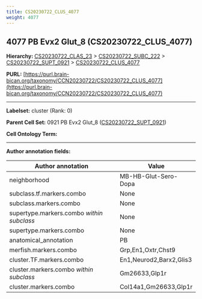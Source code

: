 ```yaml
---
title: CS20230722_CLUS_4077
weight: 4077
---
```

## 4077 PB Evx2 Glut_8 (CS20230722_CLUS_4077)
<b>Hierarchy: </b>
[CS20230722_CLAS_23](../CS20230722_CLAS_23) >
[CS20230722_SUBC_222](../CS20230722_SUBC_222) >
[CS20230722_SUPT_0921](../CS20230722_SUPT_0921) >
[CS20230722_CLUS_4077](../CS20230722_CLUS_4077)

**PURL:** [https://purl.brain-bican.org/taxonomy/CCN20230722/CS20230722_CLUS_4077](https://purl.brain-bican.org/taxonomy/CCN20230722/CS20230722_CLUS_4077)

---


**Labelset:** cluster (Rank: 0)

**Parent Cell Set:** 0921 PB Evx2 Glut_8 ([CS20230722_SUPT_0921](../CS20230722_SUPT_0921))



**Cell Ontology Term:** 

[MARKER GENES.]: #


---

[TRANSFERRED ANNOTATIONS.]: #


[AUTHOR ANNOTATION FIELDS.]: #


**Author annotation fields:**

| Author annotation | Value |
|-------------------|-------|
|neighborhood|MB-HB-Glut-Sero-Dopa|
|subclass.tf.markers.combo|None|
|subclass.markers.combo|None|
|supertype.markers.combo _within subclass_|None|
|supertype.markers.combo|None|
|anatomical_annotation|PB|
|merfish.markers.combo|Grp,En1,Oxtr,Chst9|
|cluster.TF.markers.combo|En1,Neurod2,Barx2,Glis3|
|cluster.markers.combo _within subclass_|Gm26633,Glp1r|
|cluster.markers.combo|Col14a1,Gm26633,Glp1r|

